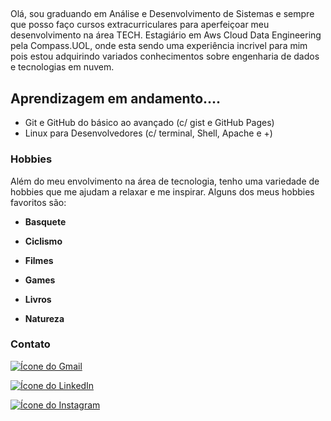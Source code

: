 ##
Olá, sou graduando em Análise e Desenvolvimento de Sistemas e sempre que posso faço cursos extracurriculares para aperfeiçoar meu desenvolvimento na área TECH.
Estagiário em Aws Cloud Data Engineering pela Compass.UOL, onde esta sendo uma experiência incrivel para mim pois estou adquirindo variados conhecimentos sobre engenharia de dados e tecnologias em nuvem.

## **Aprendizagem em andamento....**
*  Git e GitHub do básico ao avançado (c/ gist e GitHub Pages) 
*  Linux para Desenvolvedores (c/ terminal, Shell, Apache e +)

### **Hobbies**

Além do meu envolvimento na área de tecnologia, tenho uma variedade de hobbies que me ajudam a relaxar e me inspirar. Alguns dos meus hobbies favoritos são:

-  **Basquete** 

* **Ciclismo** 

- **Filmes** 

- **Games** 

- **Livros** 

- **Natureza** 

### **Contato**
[![Ícone do Gmail](https://img.shields.io/badge/Gmail-D14836?style=for-the-badge&logo=gmail&logoColor=white)](mailto:andersonamoral2@gmail.com)

[![Ícone do LinkedIn](https://img.shields.io/badge/LinkedIn-0A66C2?style=for-the-badge&logo=linkedin&logoColor=white)](https://www.linkedin.com/in/anderson-evangelista-688010176/)

[![Ícone do Instagram](https://img.shields.io/badge/Instagram-E4405F?style=for-the-badge&logo=instagram&logoColor=white)](https://www.instagram.com/andersonafr0)

